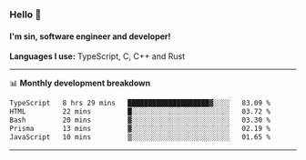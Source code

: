 ### Hello 👋
#### I'm sin, software engineer and developer!

**Languages I use:** TypeScript, C, C++ and Rust

---
📊 **Monthly development breakdown**

<!--START_SECTION:waka-->

```txt
TypeScript   8 hrs 29 mins   ████████████████████▓░░░░   83.09 %
HTML         22 mins         █░░░░░░░░░░░░░░░░░░░░░░░░   03.72 %
Bash         20 mins         ▓░░░░░░░░░░░░░░░░░░░░░░░░   03.30 %
Prisma       13 mins         ▓░░░░░░░░░░░░░░░░░░░░░░░░   02.19 %
JavaScript   10 mins         ▒░░░░░░░░░░░░░░░░░░░░░░░░   01.65 %
```

<!--END_SECTION:waka-->

---
